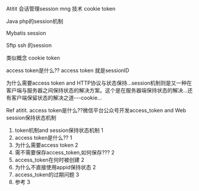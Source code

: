 Atitit 会话管理session mng 技术 cookie token

Java php的session机制

Mybatis session


Sftp ssh 的session


类似概念 cookie  token




access token是什么??
 access token  就是sessionID

为什么需要access token
and HTTP协议与状态保持...session机制则是又一种在客户端与服务器之间保持状态的解决方案。这个是在服务器端保持状态的解决...还有客户端保留状态的解决之道---cookie...


Ref
atitit. access token是什么??微信平台公众号开发access_token and Web session保持状态机制

1. token机制and  session保持状态机制	1
2. access token是什么??	1
3. 为什么需要access token	2
4. 需不需要保存access_token,如何保存???	2
5. access_token在何时被创建	2
6. 为什么不直接使用appid保持状态	2
7. access_token的过期问题	3
8. 参考	3

